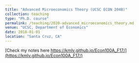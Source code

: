 ```yaml
---
title: "Advanced Microeconomics Theory (UCSC ECON 204B)"
collection: teaching
type: "Ph.D. course"
permalink: /teaching/2020-advanced_microeconomics_theory.md
venue: "UCSC, Department of Economics"
date: 2018-01-01
location: "Santa Cruz, CA"
---
```


[Check my notes here https://kmlv.github.io/Econ100A_F17/](https://kmlv.github.io/Econ100A_F17/)

<!-- Heading 1 -->
<!-- ====== -->

<!-- Heading 2 -->
<!-- ====== -->

<!-- Heading 3 -->
<!-- ====== -->
